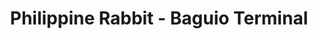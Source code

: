 ---
title: "Philippine Rabbit - Baguio Terminal"
url: /baguio/philippine-rabbit-baguio-terminal/
shop: ticket
---